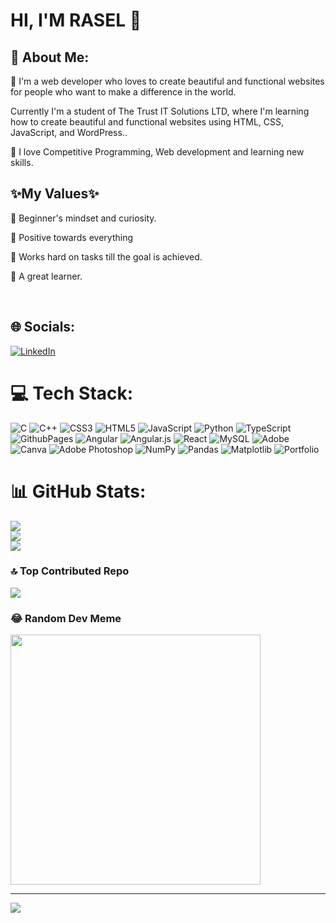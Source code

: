 # HI, I'M RASEL 🙋

###

## 💫 About Me:

🦋 I'm a web developer who loves to create beautiful and functional websites for people who want to make a difference in the world.

Currently I'm a student of The Trust IT Solutions LTD, where I'm learning how to create beautiful and functional websites using HTML, CSS, JavaScript, and WordPress..
<br/>

🦋 I love Competitive Programming, Web development and learning new skills.
<br/>

## ✨My Values✨

🦋 Beginner's mindset and curiosity.
<br>

🦋 Positive towards everything
<br/>

🦋 Works hard on tasks till the goal is achieved.
<br/>

🦋 A great learner.

<br/>

## 🌐 Socials: 

[![LinkedIn](https://img.shields.io/badge/LinkedIn-%230077B5.svg?logo=linkedin&logoColor=white)](https://www.linkedin.com/in/rasel597/) 

# 💻 Tech Stack:

![C](https://img.shields.io/badge/c-%2300599C.svg?style=for-the-badge&logo=c&logoColor=white) ![C++](https://img.shields.io/badge/c++-%2300599C.svg?style=for-the-badge&logo=c%2B%2B&logoColor=white) ![CSS3](https://img.shields.io/badge/css3-%231572B6.svg?style=for-the-badge&logo=css3&logoColor=white) ![HTML5](https://img.shields.io/badge/html5-%23E34F26.svg?style=for-the-badge&logo=html5&logoColor=white) ![JavaScript](https://img.shields.io/badge/javascript-%23323330.svg?style=for-the-badge&logo=javascript&logoColor=%23F7DF1E) ![Python](https://img.shields.io/badge/python-3670A0?style=for-the-badge&logo=python&logoColor=ffdd54) ![TypeScript](https://img.shields.io/badge/typescript-%23007ACC.svg?style=for-the-badge&logo=typescript&logoColor=white) ![GithubPages](https://img.shields.io/badge/github%20pages-121013?style=for-the-badge&logo=github&logoColor=white) ![Angular](https://img.shields.io/badge/angular-%23DD0031.svg?style=for-the-badge&logo=angular&logoColor=white) ![Angular.js](https://img.shields.io/badge/angular.js-%23E23237.svg?style=for-the-badge&logo=angularjs&logoColor=white) ![React](https://img.shields.io/badge/react-%2320232a.svg?style=for-the-badge&logo=react&logoColor=%2361DAFB) ![MySQL](https://img.shields.io/badge/mysql-%2300000f.svg?style=for-the-badge&logo=mysql&logoColor=white) ![Adobe](https://img.shields.io/badge/adobe-%23FF0000.svg?style=for-the-badge&logo=adobe&logoColor=white) ![Canva](https://img.shields.io/badge/Canva-%2300C4CC.svg?style=for-the-badge&logo=Canva&logoColor=white) ![Adobe Photoshop](https://img.shields.io/badge/adobe%20photoshop-%2331A8FF.svg?style=for-the-badge&logo=adobe%20photoshop&logoColor=white) ![NumPy](https://img.shields.io/badge/numpy-%23013243.svg?style=for-the-badge&logo=numpy&logoColor=white) ![Pandas](https://img.shields.io/badge/pandas-%23150458.svg?style=for-the-badge&logo=pandas&logoColor=white) ![Matplotlib](https://img.shields.io/badge/Matplotlib-%23ffffff.svg?style=for-the-badge&logo=Matplotlib&logoColor=black) ![Portfolio](https://img.shields.io/badge/Portfolio-%23000000.svg?style=for-the-badge&logo=firefox&logoColor=#FF7139)

# 📊 GitHub Stats:

![](https://github-readme-stats.vercel.app/api?username=raselshikdar&theme=radical&hide_border=false&include_all_commits=false&count_private=false)<br/>
![](https://github-readme-streak-stats.herokuapp.com/?user=raselshikdar&theme=radical&hide_border=false)<br/>
![](https://github-readme-stats.vercel.app/api/top-langs/?username=raselshikdar&theme=radical&hide_border=false&include_all_commits=false&count_private=false&layout=compact)

### 🔝 Top Contributed Repo

![](https://github-contributor-stats.vercel.app/api?username=raselshikdar&limit=5&theme=dracula&combine_all_yearly_contributions=true)

### 😂 Random Dev Meme

<img src='https://randommeme-five.vercel.app/' style="height: 400px;"/>

---
[![](https://visitcount.itsvg.in/api?id=Rahul-Khawse&icon=3&color=1)](https://visitcount.itsvg.in)

<!-- Proudly created with GPRM ( https://gprm.itsvg.in ) -->
###
